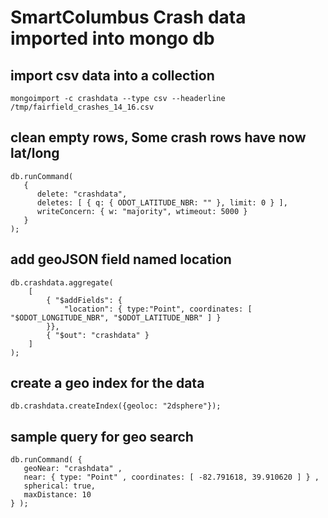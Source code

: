 # SmartColumbus Crash data imported into mongo db


## import csv data into a collection
    mongoimport -c crashdata --type csv --headerline /tmp/fairfield_crashes_14_16.csv

## clean empty rows, Some crash rows have now lat/long
    db.runCommand(
       {
          delete: "crashdata",
          deletes: [ { q: { ODOT_LATITUDE_NBR: "" }, limit: 0 } ],
          writeConcern: { w: "majority", wtimeout: 5000 }
       }
    );

## add geoJSON field named location
    db.crashdata.aggregate(
        [
            { "$addFields": { 
                "location": { type:"Point", coordinates: [ "$ODOT_LONGITUDE_NBR", "$ODOT_LATITUDE_NBR" ] } 
            }},
            { "$out": "crashdata" }
        ]
    );

## create a geo index for the data
    db.crashdata.createIndex({geoloc: "2dsphere"});


## sample query for geo search
    db.runCommand( {
       geoNear: "crashdata" ,
       near: { type: "Point" , coordinates: [ -82.791618, 39.910620 ] } ,
       spherical: true,
       maxDistance: 10
    } );